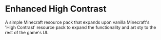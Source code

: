 # Enhanced High Contrast
A simple Minecraft resource pack that expands upon vanilla Minecraft's 'High Contrast' resource pack to expand the functionality and art sty to the rest of the game's UI. 
